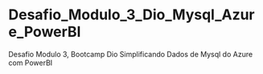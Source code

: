 # Desafio_Modulo_3_Dio_Mysql_Azure_PowerBI
Desafio Modulo 3, Bootcamp Dio Simplificando Dados de Mysql do Azure com PowerBI
